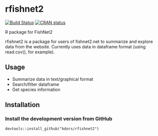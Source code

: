 # rfishnet2

[![Build Status](https://travis-ci.com/kdors/rfishnet2.svg?branch=master)](https://travis-ci.com/kdors/rfishnet2)
[![CRAN
status](https://www.r-pkg.org/badges/version/rfishnet2)](https://CRAN.R-project.org/package=rfishnet2)

R package for FishNet2

rfishnet2 is a package for users of fishnet2.net to summarize and explore data from the website. Currently uses data in dataframe format (using read.csv(), for example).


## Usage

* Summarize data in text/graphical format
* Search/filter dataframe
* Get species information

## Installation

### Install the development version from GitHub
```
devtools::install_github("kdors/rfishnet2")
```
